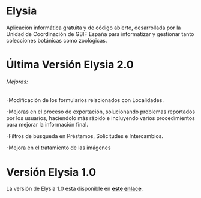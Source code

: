 # Elysia
Aplicación informática gratuita y de código abierto, desarrollada por la Unidad de Coordinación de GBIF España para informatizar y gestionar tanto colecciones botánicas como zoológicas.
# Última Versión Elysia 2.0
<h6>Mejoras:</h6>
<p>-Modificación de los formularios relacionados con Localidades.</p>
<p>-Mejoras en el proceso de exportación, solucionando problemas reportados por los usuarios, haciendolo más rápido e incluyendo varios procedimientos para mejorar la información final.</p>
<p>-Filtros de búsqueda en Préstamos, Solicitudes e Intercambios.</p>
<p>-Mejora en el tratamiento de las imágenes</p>

# Versión Elysia 1.0
La versión de Elysia 1.0 esta disponible en **[este enlace](https://www.gbif.es/elysia1-2k2_32/)**.
